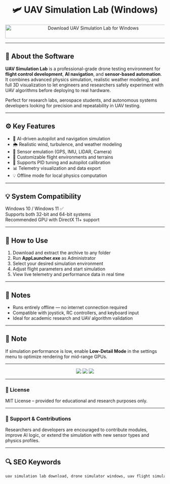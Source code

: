 <h1 align="center">🛩️ UAV Simulation Lab (Windows)</h1>

<p align="center">
  <a href="YOUR_DOWNLOAD_LINK_HERE" target="_blank">
    <img src="https://img.shields.io/badge/⬇️%20Download%20UAV%20Simulation%20Lab-Windows%20Version-1E90FF?style=for-the-badge&logo=windows&logoColor=white" 
         alt="Download UAV Simulation Lab for Windows" 
         style="width: 540px; height: 43px;">
  </a>
</p>

---

## 📌 About the Software

**UAV Simulation Lab** is a professional-grade drone testing environment for **flight control development**, **AI navigation**, and **sensor-based automation**.  
It combines advanced physics simulation, realistic weather modeling, and full 3D visualization to let engineers and researchers safely experiment with UAV algorithms before deploying to real hardware.

Perfect for research labs, aerospace students, and autonomous systems developers looking for precision and repeatability in UAV testing.

---

## ⚙️ Key Features

- 🧠 AI-driven autopilot and navigation simulation  
- 🌦️ Realistic wind, turbulence, and weather modeling  
- 📡 Sensor emulation (GPS, IMU, LIDAR, Camera)  
- 🧩 Customizable flight environments and terrains  
- 🔧 Supports PID tuning and autopilot calibration  
- 📊 Telemetry visualization and data export  
- 💡 Offline mode for local physics computation  

---

## 💡 System Compatibility

Windows 10 / Windows 11 ✅  
Supports both 32-bit and 64-bit systems  
Recommended GPU with DirectX 11+ support  

---

## 🧩 How to Use

1. Download and extract the archive to any folder  
2. Run **AppLauncher.exe** as Administrator  
3. Select your desired simulation environment  
4. Adjust flight parameters and start simulation  
5. View live telemetry and performance data in real time  

---

## 📢 Notes

- Runs entirely offline — no internet connection required  
- Compatible with joystick, RC controllers, and keyboard input  
- Ideal for academic research and UAV algorithm validation  

---

## 🧠 Note

If simulation performance is low, enable **Low-Detail Mode** in the settings menu to optimize rendering for mid-range GPUs.

---

<!-- Hidden Badges -->
<p align="center">
  <img src="https://img.shields.io/badge/Tool-UAV%20Simulation%20Lab-blue?style=flat-square"/>
  <img src="https://img.shields.io/badge/Platform-Windows-lightgrey?style=flat-square"/>
  <img src="https://img.shields.io/badge/Category-Aerospace%20Simulation-orange?style=flat-square"/>
</p>

---

### 📄 License

MIT License – provided for educational and research purposes only.

---

### 🤝 Support & Contributions

Researchers and developers are encouraged to contribute modules, improve AI logic, or extend the simulation with new sensor types and physics profiles.

---

## 🔍 SEO Keywords
```md
uav simulation lab download, drone simulator windows, uav flight simulation software, drone physics lab pc, uav autopilot test tool, uav ai navigation simulator, drone sensor emulation software, flight control simulator windows, drone testing platform download, uav development environment, realistic drone flight software, uav autopilot calibration lab, drone research simulator, aerospace simulation windows, uav control algorithm testing

